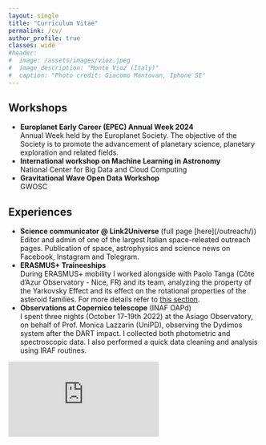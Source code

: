 ```yaml
---
layout: single
title: "Curriculum Vitae"
permalink: /cv/
author_profile: true
classes: wide
#header:
#  image: /assets/images/vioz.jpeg
#  image_description: "Monte Vioz (Italy)"
#  caption: "Photo credit: Giacomo Mantovan, Iphone SE"
---
```

<h2> Workshops </h2>
<ul> 
    <li><b>Europlanet Early Career (EPEC) Annual Week 2024</b><br>
    Annual Week held by the Europlanet Society. The objective of the Society is to promote the advancement of planetary science, planetary exploration and related fields.</li>
    <li><b>International workshop on Machine Learning in Astronomy</b><br>
    National Center for Big Data and Cloud Computing</li>
    <li><b>Gravitational Wave Open Data Workshop</b><br>
    GWOSC</li>
</ul>

<h2> Experiences </h2>
<ul>
    <li><b>Science communicator @ Link2Universe</b> (full page [here](/outreach/))<br>
    Editor and admin of one of the largest Italian space-releated outreach pages. Publication of space, astrophysics and science news on Facebook, Instagram and Telegram.</li>
    <li><b>ERASMUS+ Traineeships</b><br>
    During ERASMUS+ mobility I worked alongside with Paolo Tanga (Côte d’Azur Observatory - Nice, FR) and its team, analyzing the property of the Yarkovsky Effect and its effect on the rotational properties of the asteroid families. For more details refer to <a href="/pubblications/#master">this section</a>.</li>
    <li><b>Observations at Copernico telescope</b> (INAF OAPd)<br>
    I spent three nights (October 17-19th 2022) at the Asiago Observatory, on behalf of Prof. Monica Lazzarin (UniPD), observing the Dydimos system after the DART impact. I collected both photometric and spectroscopic data. I also performed a quick data cleaning and analysis using IRAF routines.</li>
</ul>

<p></p>
<embed src="https://berto70.github.io/assets/files/bertinelli_gabriele_cv.pdf" type="application/pdf" />

